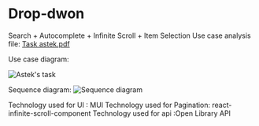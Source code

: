 # Drop-dwon
Search + Autocomplete + Infinite Scroll + Item Selection
Use case analysis file:
[Task astek.pdf](https://github.com/user-attachments/files/19261056/Task.astek.pdf)

Use case diagram:

![Astek's task](https://github.com/user-attachments/assets/98bd66b4-f7cc-4fb7-8120-82aa72db77b5)

Sequence diagram:
![Sequence diagram](https://github.com/user-attachments/assets/5459ddca-fb58-42f6-98ae-3868648f5465)

Technology used for UI : MUI
Technology used for Pagination:  react-infinite-scroll-component
Technology used for api :Open Library API 


